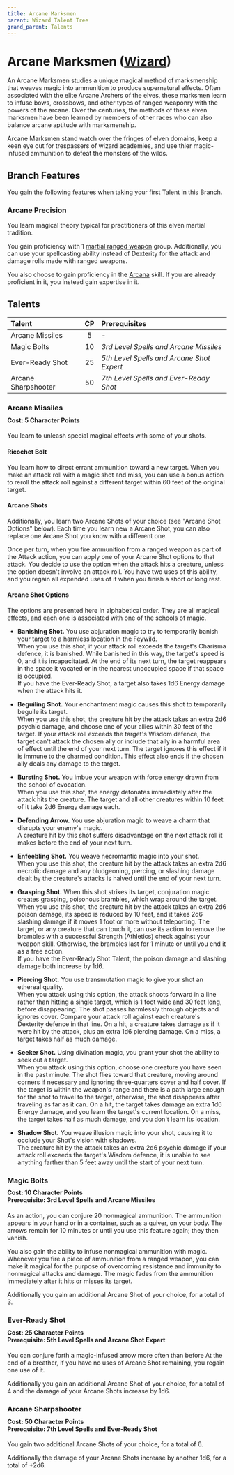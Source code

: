```yaml
---
title: Arcane Marksmen
parent: Wizard Talent Tree
grand_parent: Talents
---
```


# Arcane Marksmen ([Wizard](https://stormchaserroleplaying.com/stormchaserRPG/Talents/Wizard))
An Arcane Marksmen studies a unique magical method of marksmenship that weaves magic into ammunition to produce supernatural effects. Often associated with the elite Arcane Archers of the elves, these marksmen learn to infuse bows, crossbows, and other types of ranged weaponry with the powers of the arcane. Over the centuries, the methods of these elven marksmen have been learned by members of other races who can also balance arcane aptitude with marksmenship.

Arcane Marksmen stand watch over the fringes of elven domains, keep a keen eye out for trespassers of wizard academies, and use thier magic-infused ammunition to defeat the monsters of the wilds. 

## Branch Features

You gain the following features when taking your first Talent in this Branch.

### Arcane Precision
You learn magical theory typical for practitioners of this elven martial tradition. 

You gain proficiency with 1 [martial ranged weapon](https://stormchaserroleplaying.com/stormchaserRPG/Equipment/Weapons/RangedWeaponTables) group. Additionally, you can use your spellcasting ability instead of Dexterity for the attack and damage rolls made with ranged weapons.

You also choose to gain proficiency in the [Arcana](https://stormchaserroleplaying.com/stormchaserRPG/Skills/Arcana) skill. If you are already proficient in it, you instead gain expertise in it.

## Talents

| Talent | CP | Prerequisites |
|:-------|:--:|:--------------|
| Arcane Missiles     | 5  | - |
| Magic Bolts         | 10 | *3rd Level Spells and Arcane Missiles* |
| Ever-Ready Shot     | 25 | *5th Level Spells and Arcane Shot Expert* |
| Arcane Sharpshooter | 50 | *7th Level Spells and Ever-Ready Shot* |

### Arcane Missiles
<div style="margin-top:-10px;"></div>

#### **Cost:** 5 Character Points
You learn to unleash special magical effects with some of your shots. 

#### Ricochet Bolt
You learn how to direct errant ammunition toward a new target. When you make an attack roll with a magic shot and miss, you can use a bonus action to reroll the attack roll against a different target within 60 feet of the original target.

#### Arcane Shots
Additionally, you learn two Arcane Shots of your choice (see "Arcane Shot Options" below). Each time you learn new a Arcane Shot, you can also replace one Arcane Shot you know with a different one.

Once per turn, when you fire ammunition from a ranged weapon as part of the Attack action, you can apply one of your Arcane Shot options to that attack. You decide to use the option when the attack hits a creature, unless the option doesn't involve an attack roll. You have two uses of this ability, and you regain all expended uses of it when you finish a short or long rest.

#### Arcane Shot Options
The options are presented here in alphabetical order. They are all magical effects, and each one is associated with one of the schools of magic.

- **Banishing Shot.** You use abjuration magic to try to temporarily banish your target to a harmless location in the Feywild. <br>When you use this shot, if your attack roll exceeds the target's Charisma defence, it is banished. While banished in this way, the target's speed is 0, and it is incapacitated. At the end of its next turn, the target reappears in the space it vacated or in the nearest unoccupied space if that space is occupied. <br>If you have the Ever-Ready Shot, a target also takes 1d6 Energy damage when the attack hits it.

- **Beguiling Shot.** Your enchantment magic causes this shot to temporarily beguile its target. <br>When you use this shot, the creature hit by the attack takes an extra 2d6 psychic damage, and choose one of your allies within 30 feet of the target. If your attack roll exceeds the target's Wisdom defence, the target can't attack the chosen ally or include that ally in a harmful area of effect until the end of your next turn. The target ignores this effect if it is immune to the charmed condition. This effect also ends if the chosen ally deals any damage to the target.

- **Bursting Shot.** You imbue your weapon with force energy drawn from the school of evocation. <br>When you use this shot, the energy detonates immediately after the attack hits the creature. The target and all other creatures within 10 feet of it take 2d6 Energy damage each.

- **Defending Arrow.** You use abjuration magic to weave a charm that disrupts your enemy's magic. <br>A creature hit by this shot suffers disadvantage on the next attack roll it makes before the end of your next turn.

- **Enfeebling Shot.** You weave necromantic magic into your shot. <br>When you use this shot, the creature hit by the attack takes an extra 2d6 necrotic damage and any bludgeoning, piercing, or slashing damage dealt by the creature's attacks is halved until the end of your next turn.

- **Grasping Shot.** When this shot strikes its target, conjuration magic creates grasping, poisonous brambles, which wrap around the target. <br>When you use this shot, the creature hit by the attack takes an extra 2d6 poison damage, its speed is reduced by 10 feet, and it takes 2d6 slashing damage if it moves 1 foot or more without teleporting. The target, or any creature that can touch it, can use its action to remove the brambles with a successful Strength (Athletics) check against your weapon skill. Otherwise, the brambles last for 1 minute or until you end it as a free action.
<br>If you have the Ever-Ready Shot Talent, the poison damage and slashing damage both increase by 1d6.

- **Piercing Shot.** You use transmutation magic to give your shot an ethereal quality. <br>When you attack using this option, the attack shoots forward in a line rather than hitting a single target, which is 1 foot wide and 30 feet long, before disappearing. The shot passes harmlessly through objects and ignores cover. Compare your attack roll against each creature's Dexterity defence in that line. On a hit, a creature takes damage as if it were hit by the attack, plus an extra 1d6 piercing damage. On a miss, a target takes half as much damage.

- **Seeker Shot.** Using divination magic, you grant your shot the ability to seek out a target. <br>When you attack using this option, choose one creature you have seen in the past minute. The shot flies toward that creature, moving around corners if necessary and ignoring three-quarters cover and half cover. If the target is within the weapon's range and there is a path large enough for the shot to travel to the target, otherwise, the shot disappears after traveling as far as it can. On a hit, the target takes damage an extra 1d6 Energy damage, and you learn the target's current location. On a miss, the target takes half as much damage, and you don't learn its location.

- **Shadow Shot.** You weave illusion magic into your shot, causing it to occlude your Shot's vision with shadows. <br>The creature hit by the attack takes an extra 2d6 psychic damage if your attack roll exceeds the target's Wisdom defence, it is unable to see anything farther than 5 feet away until the start of your next turn.

### Magic Bolts

<div style="margin-top:-10px;"></div>

#### **Cost:** 10 Character Points<br>**Prerequisite:** 3rd Level Spells and Arcane Missiles
As an action, you can conjure 20 nonmagical ammunition. The ammunition appears in your hand or in a container, such as a quiver, on your body. The arrows remain for 10 minutes or until you use this feature again; they then vanish.

You also gain the ability to infuse nonmagical ammunition with magic. Whenever you fire a piece of ammunition from a ranged weapon, you can make it magical for the purpose of overcoming resistance and immunity to nonmagical attacks and damage. The magic fades from the ammunition immediately after it hits or misses its target.

Additionally you gain an additional Arcane Shot of your choice, for a total of 3.

### Ever-Ready Shot

<div style="margin-top:-10px;"></div>

#### **Cost:** 25 Character Points<br>**Prerequisite:** 5th Level Spells and Arcane Shot Expert
You can conjure forth a magic-infused arrow more often than before
At the end of a breather, if you have no uses of Arcane Shot remaining, you regain one use of it.

Additionally you gain an additional Arcane Shot of your choice, for a total of 4 and the damage of your Arcane Shots increase by 1d6.

### Arcane Sharpshooter

<div style="margin-top:-10px;"></div>

#### **Cost:** 50 Character Points<br>**Prerequisite:** 7th Level Spells and Ever-Ready Shot
You gain two additional Arcane Shots of your choice, for a total of 6.

Additionally the damage of your Arcane Shots increase by another 1d6, for a total of +2d6.
